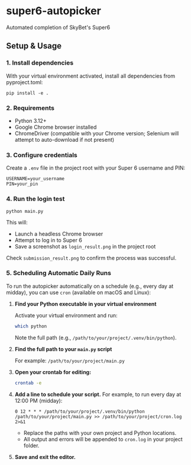 # super6-autopicker

Automated completion of SkyBet's Super6

## Setup & Usage

### 1. Install dependencies

With your virtual environment activated, install all dependencies from pyproject.toml:

```
pip install -e .
```

### 2. Requirements
- Python 3.12+
- Google Chrome browser installed
- ChromeDriver (compatible with your Chrome version; Selenium will attempt to auto-download if not present)

### 3. Configure credentials
Create a `.env` file in the project root with your Super 6 username and PIN:

```
USERNAME=your_username
PIN=your_pin
```

### 4. Run the login test

```
python main.py
```

This will:
- Launch a headless Chrome browser
- Attempt to log in to Super 6
- Save a screenshot as `login_result.png` in the project root

Check `submission_result.png` to confirm the process was successful.

### 5. Scheduling Automatic Daily Runs

To run the autopicker automatically on a schedule (e.g., every day at midday), you can use `cron` (available on macOS and Linux):

1. **Find your Python executable in your virtual environment**

   Activate your virtual environment and run:
   ```sh
   which python
   ```
   Note the full path (e.g., `/path/to/your/project/.venv/bin/python`).

2. **Find the full path to your `main.py` script**

   For example: `/path/to/your/project/main.py`

3. **Open your crontab for editing:**
   ```sh
   crontab -e
   ```

4. **Add a line to schedule your script.**
   For example, to run every day at 12:00 PM (midday):
   ```
   0 12 * * * /path/to/your/project/.venv/bin/python /path/to/your/project/main.py >> /path/to/your/project/cron.log 2>&1
   ```
   - Replace the paths with your own project and Python locations.
   - All output and errors will be appended to `cron.log` in your project folder.

5. **Save and exit the editor.**
